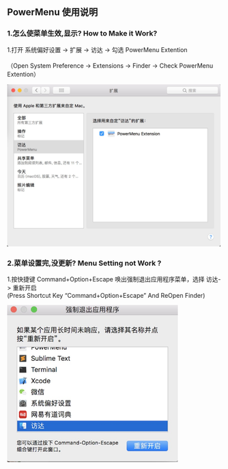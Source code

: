 ## PowerMenu 使用说明

### 1.怎么使菜单生效,显示? How to Make it Work?

1.打开 系统偏好设置 -> 扩展 -> 访达 -> 勾选 PowerMenu Extention<br>  
（Open System Preference -> Extensions -> Finder -> Check PowerMenu Extention）<br>

<img src="1.png" alt="" width="500"  />
  
### 2.菜单设置完,没更新? Menu Setting not Work ?

1.按快捷键 Command+Option+Escape  唤出强制退出应用程序菜单，选择 访达-> 重新开启<br>
(Press Shortcut Key “Command+Option+Escape” And ReOpen Finder)<br>

<img src="2.jpg" alt="" width="400"  />


